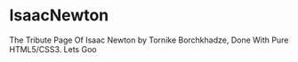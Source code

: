 # IsaacNewton
The Tribute Page Of Isaac Newton by Tornike Borchkhadze, Done With Pure HTML5/CSS3.
Lets Goo
